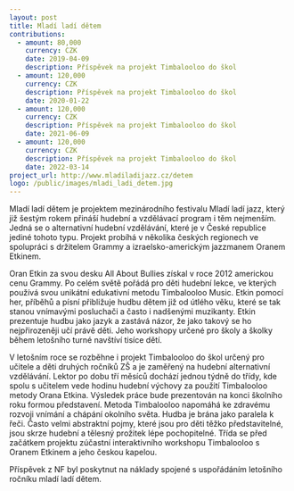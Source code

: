 ```yaml
---
layout: post
title: Mladí ladí dětem
contributions:
  - amount: 80,000
    currency: CZK
    date: 2019-04-09
    description: Příspěvek na projekt Timbalooloo do škol
  - amount: 120,000
    currency: CZK
    description: Příspěvek na projekt Timbalooloo do škol
    date: 2020-01-22
  - amount: 120,000
    currency: CZK
    description: Příspěvek na projekt Timbalooloo do škol
    date: 2021-06-09
  - amount: 120,000
    currency: CZK
    description: Příspěvek na projekt Timbalooloo do škol
    date: 2022-03-14
project_url: http://www.mladiladijazz.cz/detem
logo: /public/images/mladi_ladi_detem.jpg
---
```


Mladí ladí dětem je projektem mezinárodního festivalu Mladí ladí jazz, který již šestým rokem přináší hudební a vzdělávací program i těm nejmenším. Jedná se o alternativní hudební vzdělávání, které je v České republice jediné tohoto typu. Projekt probíhá v několika českých regionech ve spolupráci s držitelem Grammy a izraelsko-americkým jazzmanem Oranem Etkinem.

Oran Etkin za svou desku All About Bullies získal v roce 2012 americkou cenu Grammy. Po celém světě pořádá pro děti hudební lekce, ve kterých používá svou unikátní edukativní metodu Timbalooloo Music. Etkin pomocí her, příběhů a písní přibližuje hudbu dětem již od útlého věku, které se tak stanou vnímavými posluchači a často i nadšenými muzikanty. Etkin prezentuje hudbu jako jazyk a zastává názor, že jako takový se ho nejpřirozeněji učí právě děti. Jeho workshopy určené pro školy a školky během letošního turné navštíví tisíce dětí.

V letošním roce se rozběhne i projekt Timbalooloo do škol určený pro učitele a děti druhých ročníků ZŠ a je zaměřený na hudební alternativní vzdělávání. Lektor po dobu tří měsíců dochází jednou týdně do třídy, kde spolu s učitelem vede hodinu hudební výchovy za použití Timbalooloo metody Orana Etkina. Výsledek práce bude prezentován na konci školního roku formou představení.
Metoda Timbalooloo napomáhá ke zdravému rozvoji vnímání a chápání okolního světa. Hudba je brána jako paralela k řeči. Často velmi abstraktní pojmy, které jsou pro děti těžko představitelné, jsou skrze hudební a tělesný prožitek lépe pochopitelné. Třída se před začátkem projektu zúčastní interaktivního workshopu Timbalooloo s Oranem Etkinem a jeho českou kapelou.

Příspěvek z NF byl poskytnut na náklady spojené s uspořádáním letošního ročníku mladí ladí dětem.
